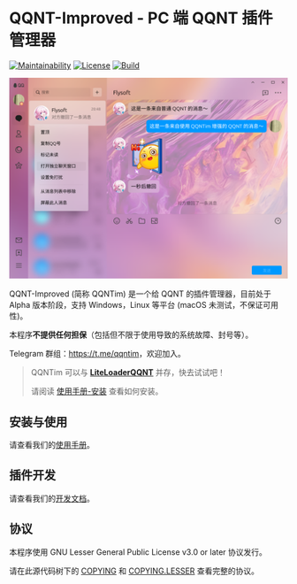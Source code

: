 # QQNT-Improved - PC 端 QQNT 插件管理器

[![Maintainability](https://api.codeclimate.com/v1/badges/bb8c6d1f5c2647ae38e8/maintainability)](https://codeclimate.com/github/Flysoft-Studio/QQNTim/maintainability) [![License](https://img.shields.io/github/license/FlysoftBeta/QQNTim)](https://github.com/FlysoftBeta/QQNTim/blob/dev/COPYING.LESSER) [![Build](https://img.shields.io/github/actions/workflow/status/FlysoftBeta/QQNTim/build.yml)](https://github.com/FlysoftBeta/QQNTim/actions/workflows/build.yml)

![截图](.github/screenshot.png)

<!-- **注意:** 我们注意到 QQNT (Windows) 最近在进行大幅度修改。为了防止我们的前功尽弃，我们将适当减小更新频率。 -->

QQNT-Improved (简称 QQNTim) 是一个给 QQNT 的插件管理器，目前处于 Alpha 版本阶段，支持 Windows，Linux 等平台 (macOS 未测试，不保证可用性)。

本程序**不提供任何担保**（包括但不限于使用导致的系统故障、封号等）。

Telegram 群组：<https://t.me/qqntim>，欢迎加入。

> QQNTim 可以与 **[LiteLoaderQQNT](https://github.com/mo-jinran/LiteLoaderQQNT)** 并存，快去试试吧！
>
> 请阅读 [使用手册-安装](MANUAL.md#安装) 查看如何安装。

## 安装与使用

请查看我们的[使用手册](MANUAL.md)。

## 插件开发

请查看我们的[开发文档](DEVELOPMENT.md)。

## 协议

本程序使用 GNU Lesser General Public License v3.0 or later 协议发行。

请在此源代码树下的 [COPYING](./COPYING) 和 [COPYING.LESSER](./COPYING.LESSER) 查看完整的协议。
